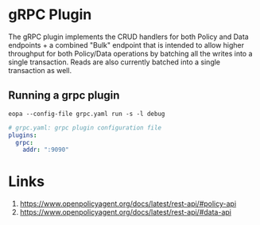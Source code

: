 # gRPC Plugin

The gRPC plugin implements the CRUD handlers for both Policy and Data endpoints + a combined "Bulk" endpoint that is intended to allow higher throughput for both Policy/Data operations by batching all the writes into a single transaction. Reads are also currently batched into a single transaction as well.

## Running a grpc plugin

```shell
eopa --config-file grpc.yaml run -s -l debug
```
```yaml
# grpc.yaml: grpc plugin configuration file
plugins:
  grpc:
    addr: ":9090"
```

# Links

1. https://www.openpolicyagent.org/docs/latest/rest-api/#policy-api
1. https://www.openpolicyagent.org/docs/latest/rest-api/#data-api
